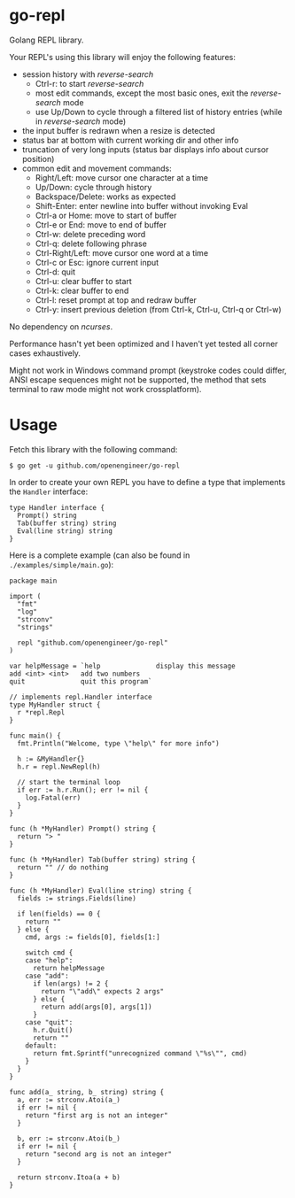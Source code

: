 # go-repl

Golang REPL library.

Your REPL's using this library will enjoy the following features:
* session history with *reverse-search*
  * Ctrl-r: to start *reverse-search*
  * most edit commands, except the most basic ones, exit the *reverse-search* mode
  * use Up/Down to cycle through a filtered list of history entries (while in *reverse-search* mode)
* the input buffer is redrawn when a resize is detected
* status bar at bottom with current working dir and other info
* truncation of very long inputs (status bar displays info about cursor position)
* common edit and movement commands:
   * Right/Left: move cursor one character at a time
   * Up/Down: cycle through history
   * Backspace/Delete: works as expected
   * Shift-Enter: enter newline into buffer without invoking Eval
   * Ctrl-a or Home: move to start of buffer
   * Ctrl-e or End: move to end of buffer
   * Ctrl-w: delete preceding word
   * Ctrl-q: delete following phrase
   * Ctrl-Right/Left: move cursor one word at a time
   * Ctrl-c or Esc: ignore current input
   * Ctrl-d: quit
   * Ctrl-u: clear buffer to start
   * Ctrl-k: clear buffer to end
   * Ctrl-l: reset prompt at top and redraw buffer
   * Ctrl-y: insert previous deletion (from Ctrl-k, Ctrl-u, Ctrl-q or Ctrl-w)

No dependency on *ncurses*. 

Performance hasn't yet been optimized and I haven't yet tested all corner cases exhaustively.

Might not work in Windows command prompt (keystroke codes could differ, ANSI escape sequences might not be supported, the method that sets terminal to raw mode might not work crossplatform).

# Usage

Fetch this library with the following command:
```shell
$ go get -u github.com/openengineer/go-repl
```

In order to create your own REPL you have to define a type that implements the `Handler` interface:
```golang
type Handler interface {
  Prompt() string
  Tab(buffer string) string
  Eval(line string) string
}
```

Here is a complete example (can also be found in `./examples/simple/main.go`):

```golang
package main

import (
  "fmt"
  "log"
  "strconv"
  "strings"

  repl "github.com/openengineer/go-repl"
)

var helpMessage = `help              display this message
add <int> <int>   add two numbers
quit              quit this program`

// implements repl.Handler interface
type MyHandler struct {
  r *repl.Repl
}

func main() {
  fmt.Println("Welcome, type \"help\" for more info")

  h := &MyHandler{}
  h.r = repl.NewRepl(h)

  // start the terminal loop
  if err := h.r.Run(); err != nil {
    log.Fatal(err)
  }
}

func (h *MyHandler) Prompt() string {
  return "> " 
}

func (h *MyHandler) Tab(buffer string) string {
  return "" // do nothing
}

func (h *MyHandler) Eval(line string) string {
  fields := strings.Fields(line)

  if len(fields) == 0 {
    return ""
  } else {
    cmd, args := fields[0], fields[1:]

    switch cmd {
    case "help":
      return helpMessage
    case "add":
      if len(args) != 2 {
        return "\"add\" expects 2 args"
      } else {
        return add(args[0], args[1])
      }
    case "quit":
      h.r.Quit()
      return ""
    default:
      return fmt.Sprintf("unrecognized command \"%s\"", cmd)
    }
  }
}

func add(a_ string, b_ string) string {
  a, err := strconv.Atoi(a_)
  if err != nil {
    return "first arg is not an integer"
  }

  b, err := strconv.Atoi(b_)
  if err != nil {
    return "second arg is not an integer"
  }

  return strconv.Itoa(a + b)
}
```
